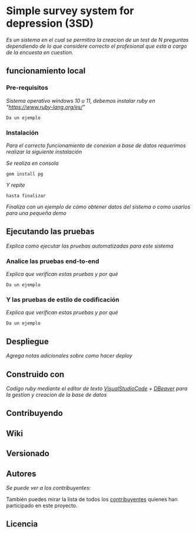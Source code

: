 # Simple survey system for depression (3SD)

_Es un sistema en el cual se permitira la creacion de un test de N preguntas dependiendo de lo que considere correcto el profesional que esta a cargo de la encuesta en cuestion._

## funcionamiento local

### Pre-requisitos

_Sistema operativo windows 10 u 11, debemos instalar ruby en "https://www.ruby-lang.org/es/"_

```
Da un ejemplo
```

### Instalación

_Para el correcto funcionamiento de conexion a base de datos requerimos realizar la siguiente instalación_

_Se realiza en consola_

```
gem install pg
```

_Y repite_

```
hasta finalizar
```

_Finaliza con un ejemplo de cómo obtener datos del sistema o como usarlos para una pequeña demo_

## Ejecutando las pruebas

_Explica como ejecutar las pruebas automatizadas para este sistema_

### Analice las pruebas end-to-end

_Explica que verifican estas pruebas y por qué_

```
Da un ejemplo
```

### Y las pruebas de estilo de codificación

_Explica que verifican estas pruebas y por qué_

```
Da un ejemplo
```

## Despliegue

_Agrega notas adicionales sobre como hacer deploy_

## Construido con

_Codigo ruby mediante el editor de texto [VisualStudioCode](https://code.visualstudio.com/download) +  [DBeaver](https://dbeaver.io/download/) para la gestion y creacion de la base de datos_

## Contribuyendo

## Wiki 

## Versionado 

## Autores

_Se puede ver a los contribuyentes:_

También puedes mirar la lista de todos los [contribuyentes](https://github.com/elpolloconmayo/Taller1/graphs/contributors) quíenes han participado en este proyecto. 

## Licencia
